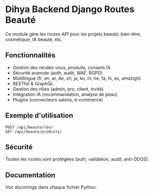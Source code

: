 # Dihya Backend Django Routes Beauté

Ce module gère les routes API pour les projets beauté, bien-être, cosmétique, IA beauté, etc.

## Fonctionnalités
- Gestion des rendez-vous, produits, conseils IA
- Sécurité avancée (auth, audit, WAF, RGPD)
- Multilingue (fr, en, ar, de, zh, ja, ko, nl, he, fa, hi, es, amazigh)
- RESTful & GraphQL
- Gestion des rôles (admin, pro, client, invité)
- Intégration IA (recommandation, analyse de peau)
- Plugins (connecteurs salons, e-commerce)

## Exemple d'utilisation
```http
POST /api/beaute/rdv/
GET /api/beaute/produits/
```

## Sécurité
Toutes les routes sont protégées (auth, validation, audit, anti-DDOS).

## Documentation
Voir docstrings dans chaque fichier Python.
